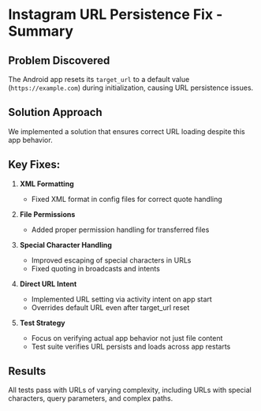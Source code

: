 # Instagram URL Persistence Fix - Summary

## Problem Discovered
The Android app resets its `target_url` to a default value (`https://example.com`) during initialization, causing URL persistence issues.

## Solution Approach
We implemented a solution that ensures correct URL loading despite this app behavior.

## Key Fixes:

1. **XML Formatting**
   - Fixed XML format in config files for correct quote handling

2. **File Permissions**
   - Added proper permission handling for transferred files

3. **Special Character Handling**
   - Improved escaping of special characters in URLs
   - Fixed quoting in broadcasts and intents

4. **Direct URL Intent**
   - Implemented URL setting via activity intent on app start
   - Overrides default URL even after target_url reset

5. **Test Strategy**
   - Focus on verifying actual app behavior not just file content
   - Test suite verifies URL persists and loads across app restarts

## Results
All tests pass with URLs of varying complexity, including URLs with special characters, query parameters, and complex paths. 